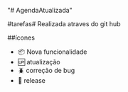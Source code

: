 "# AgendaAtualizada" 

#tarefas#
Realizada atraves do git hub 

##ícones 

- :package: Nova funcionalidade 
- :up: atualização 
- :beetle: correção de bug 
- :checkered_flag: release 
